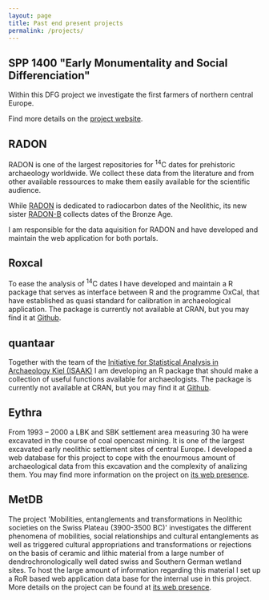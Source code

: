 ```yaml
---
layout: page
title: Past end present projects
permalink: /projects/
---
```


## SPP 1400 "Early Monumentality and Social Differenciation"

Within this DFG project we investigate the first farmers of northern central Europe. 

Find more details on the [project website](http://www.monument.ufg.uni-kiel.de).

## RADON

RADON is one of the largest repositories for <sup>14</sup>C dates for prehistoric archaeology worldwide. We collect these data from the literature and from other available ressources to make them easily available for the scientific audience.

While [RADON](http://radon.ufg.uni-kiel.de) is dedicated to radiocarbon dates of the Neolithic, its new sister [RADON-B](http://radon.ufg.uni-kiel.de) collects dates of the Bronze Age.

I am responsible for the data aquisition for RADON and have developed and maintain the web application for both portals.

## Roxcal

To ease the analysis of <sup>14</sup>C dates I have developed and maintain a R package that serves as interface between R and the programme OxCal, that have established as quasi standard for calibration in archaeological application. The package is currently not available at CRAN, but you may find it at [Github](https://www.github.com/MartinHinz/roxcal).

## quantaar

Together with the team of the [Initiative for Statistical Analysis in Archaeology Kiel (ISAAK)](https://www.github.com/ISSAKiel) I am developing an R package that should make a collection of useful functions available for archaeologists. The package is currently not available at CRAN, but you may find it at [Github](https://www.github.com/ISSAKiel/quantaar).

## Eythra

From 1993 – 2000 a LBK and SBK settlement area measuring 30 ha were excavated in the course of coal opencast mining. It is one of the largest excavated early neolithic settlement sites of central Europe. I developed a web database for this project to cope with the enourmous amount of archaeological data from this excavation and the complexity of analizing them. You may find more information on the project on [its web presence](http://www.archaeologie.sachsen.de/2382.htm).

## MetDB

The project 'Mobilities, entanglements and transformations in Neolithic societies on the Swiss Plateau (3900-3500 BC)' investigates the different phenomena of mobilities, social relationships and cultural entanglements as well as triggered cultural appropriations and transformations or rejections on the basis of ceramic and lithic material from a large number of dendrochronologically well dated swiss and Southern German wetland sites. To host the large amount of information regarding this material I set up a RoR based web application data base for the internal use in this project. More details on the project can be found at [its web presence](http://www.iaw.unibe.ch/forschung/abt_pa_ufg/mobilities_entanglements_and_transformations/index_ger.html).
